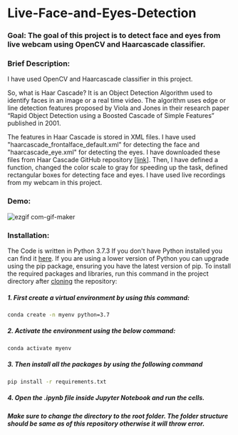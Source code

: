 # Live-Face-and-Eyes-Detection

### Goal: The goal of this project is to detect face and eyes from live webcam using OpenCV and Haarcascade classifier.

### Brief Description:
I have used OpenCV and Haarcascade classifier in this project. 


So, what is Haar Cascade? 
It is an Object Detection Algorithm used to identify faces in an image or a real time video. 
The algorithm uses edge or line detection features proposed by Viola and Jones in their 
research paper “Rapid Object Detection using a Boosted Cascade of Simple Features” published in 2001.


The features in Haar Cascade is stored in XML files. I have used "haarcascade_frontalface_default.xml"
for detecting the face and "haarcascade_eye.xml" for detecting the eyes. I have downloaded these files
from Haar Cascade GitHub repository [[link](https://github.com/opencv/opencv/tree/master/data/haarcascades)].
Then, I have defined a function, changed the color scale to gray for speeding up the task, defined rectangular
boxes for detecting face and eyes. I have used live recordings from my webcam in this project. 

### Demo:
![ezgif com-gif-maker](https://user-images.githubusercontent.com/75041273/136550906-5b575b50-349f-4d43-add2-904d6d9e6962.gif)

### Installation:
The Code is written in Python 3.7.3 If you don't have Python installed you can find it [here](https://www.python.org/downloads/). If you are using a lower version of Python you can upgrade using the pip package, ensuring you have the latest version of pip. To install the required packages and libraries, run this command in the project directory after [cloning](https://www.howtogeek.com/451360/how-to-clone-a-github-repository/) the repository:

##### 1. First create a virtual environment by using this command:
```bash
conda create -n myenv python=3.7
```
##### 2. Activate the environment using the below command:
```bash
conda activate myenv
```
##### 3. Then install all the packages by using the following command
```bash
pip install -r requirements.txt
```
##### 4. Open the .ipynb file inside Jupyter Notebook and run the cells.

##### Make sure to change the directory to the root folder. The folder structure should be same as of this repository otherwise it will throw error. 
